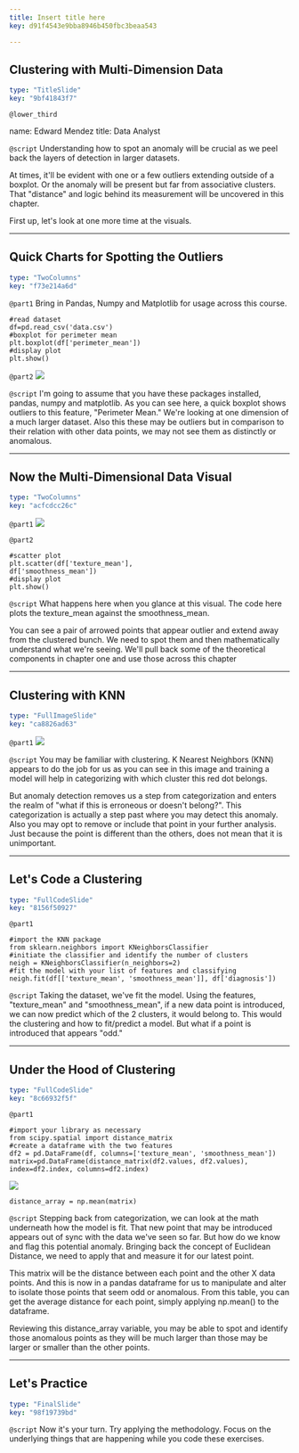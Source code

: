 ```yaml
---
title: Insert title here
key: d91f4543e9bba8946b450fbc3beaa543

---
```

## Clustering with Multi-Dimension Data

```yaml
type: "TitleSlide"
key: "9bf41843f7"
```

`@lower_third`

name: Edward Mendez
title: Data Analyst


`@script`
Understanding how to spot an anomaly will be crucial as we peel back the layers of detection in larger datasets. 

At times, it'll be evident with one or a few outliers extending outside of a boxplot. Or the anomaly will be present but far from associative clusters. That "distance" and logic behind its measurement will be uncovered in this chapter. 

First up, let's look at one more time at the visuals.


---
## Quick Charts for Spotting the Outliers

```yaml
type: "TwoColumns"
key: "f73e214a6d"
```

`@part1`
Bring in Pandas, Numpy and Matplotlib for usage across this course.

```
#read dataset
df=pd.read_csv('data.csv')
#boxplot for perimeter mean
plt.boxplot(df['perimeter_mean'])
#display plot
plt.show()
```


`@part2`
![](https://assets.datacamp.com/production/repositories/4258/datasets/ce1af9f13f41b29c55b3808b373faeb536ce5561/boxplot_sample.png)


`@script`
I'm going to assume that you have these packages installed, pandas, numpy and matplotlib. As you can see here, a quick boxplot shows outliers to this feature, "Perimeter Mean." We're looking at one dimension of a much larger dataset. Also this these may be outliers but in comparison to their relation with other data points, we may not see them as distinctly or anomalous.


---
## Now the Multi-Dimensional Data Visual

```yaml
type: "TwoColumns"
key: "acfcdcc26c"
```

`@part1`
![](https://assets.datacamp.com/production/repositories/4258/datasets/87bb3ef9050ef651b459d65cc0e0fbc7fd31aeab/scatter_sample.png)


`@part2`
```
#scatter plot
plt.scatter(df['texture_mean'], 
df['smoothness_mean'])
#display plot
plt.show()
```


`@script`
What happens here when you glance at this visual. The code here plots the texture_mean against the smoothness_mean. 

You can see a pair of arrowed points that appear outlier and extend away from the clustered bunch. We need to spot them and then mathematically understand what we're seeing. We'll pull back some of the theoretical components in chapter one and use those across this chapter


---
## Clustering with KNN

```yaml
type: "FullImageSlide"
key: "ca8826ad63"
```

`@part1`
![](https://assets.datacamp.com/production/repositories/4258/datasets/bc2a5b296d50c717598d15da114b173c3607085d/cluster_preview.png)


`@script`
You may be familiar with clustering. K Nearest Neighbors (KNN) appears to do the job for us as you can see in this image and training a model will help in categorizing with which cluster this red dot belongs.

But anomaly detection removes us a step from categorization and enters the realm of "what if this is erroneous or doesn't belong?". This categorization is actually a step past where you may detect this anomaly. Also you may opt to remove or include that point in your further analysis. Just because the point is different than the others, does not mean that it is unimportant.


---
## Let's Code a Clustering

```yaml
type: "FullCodeSlide"
key: "8156f50927"
```

`@part1`
```
#import the KNN package
from sklearn.neighbors import KNeighborsClassifier
#initiate the classifier and identify the number of clusters
neigh = KNeighborsClassifier(n_neighbors=2)
#fit the model with your list of features and classifying 
neigh.fit(df[['texture_mean', 'smoothness_mean']], df['diagnosis'])
```


`@script`
Taking the dataset, we've fit the model. Using the features, "texture_mean" and "smoothness_mean", if a new data point is introduced, we can now predict which of the 2 clusters, it would belong to. This would the clustering and how to fit/predict a model. But what if a point is introduced that appears "odd."


---
## Under the Hood of Clustering

```yaml
type: "FullCodeSlide"
key: "8c66932f5f"
```

`@part1`
```
#import your library as necessary
from scipy.spatial import distance_matrix
#create a dataframe with the two features
df2 = pd.DataFrame(df, columns=['texture_mean', 'smoothness_mean'])
matrix=pd.DataFrame(distance_matrix(df2.values, df2.values), 
index=df2.index, columns=df2.index)
```

![](https://assets.datacamp.com/production/repositories/4258/datasets/53ff9b110323a078426d995518181596fb982504/distance_matrix_sample.png)

```
distance_array = np.mean(matrix)
```


`@script`
Stepping back from categorization, we can look at the math underneath how the model is fit. That new point that may be introduced appears out of sync with the data we've seen so far. But how do we know and flag this potential anomaly. Bringing back the concept of Euclidean Distance, we need to apply that and measure it for our latest point. 

This matrix will be the distance between each point and the other X data points. And this is now in a pandas dataframe for us to manipulate and alter to isolate those points that seem odd or anomalous. From this table, you can get the average distance for each point, simply applying np.mean() to the dataframe. 

Reviewing this distance_array variable, you may be able to spot and identify those anomalous points as they will be much larger than those may be larger or smaller than the other points.


---
## Let's Practice

```yaml
type: "FinalSlide"
key: "98f19739bd"
```

`@script`
Now it's your turn. Try applying the methodology. Focus on the underlying things that are happening while you code these exercises.

